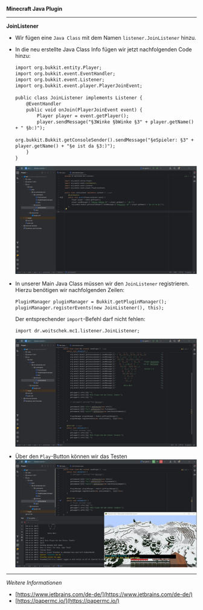 **Minecraft Java Plugin**

---

**JoinListener**

- Wir fügen eine `Java Class` mit dem Namen `listener.JoinListener` hinzu.
- In die neu erstellte Java Class Info fügen wir jetzt nachfolgenden Code hinzu:
  ```
  import org.bukkit.entity.Player;
  import org.bukkit.event.EventHandler;
  import org.bukkit.event.Listener;
  import org.bukkit.event.player.PlayerJoinEvent;
  
  public class JoinListener implements Listener {
      @EventHandler
      public void onJoin(PlayerJoinEvent event) {
          Player player = event.getPlayer();
          player.sendMessage("§3Winke §bWinke §3" + player.getName() + " §b:)");
          org.bukkit.Bukkit.getConsoleSender().sendMessage("§eSpieler: §3" + player.getName() + "§e ist da §3:)");
      }
  }
  ```
  ![Screenshot](https://github.com/dr-woitschek/minecraft/blob/main/JavaEdition/Plugins/mc-JoinListener/Bilder/IntelliJ_IDEA_01.jpg)

- In unserer Main Java Class müssen wir den `JoinListener` registrieren. Hierzu benötigen wir nachfolgenden Zeilen:
  ```
  PluginManager pluginManager = Bukkit.getPluginManager();
  pluginManager.registerEvents(new JoinListener(), this);
  ```

  Der entsprechender `import`-Befehl darf nicht fehlen:
  ```
  import dr.woitschek.mc1.listener.JoinListener;
  ```
  ![Screenshot](https://github.com/dr-woitschek/minecraft/blob/main/JavaEdition/Plugins/mc-JoinListener/Bilder/IntelliJ_IDEA_02.jpg)

- Über den `Play`-Button können wir das Testen
  ![Screenshot](https://github.com/dr-woitschek/minecraft/blob/main/JavaEdition/Plugins/mc-JoinListener/Bilder/IntelliJ_IDEA_03.jpg)

---

_Weitere Informationen_
- [https://www.jetbrains.com/de-de/](https://www.jetbrains.com/de-de/)
- [https://papermc.io/](https://papermc.io/)
